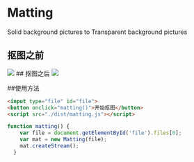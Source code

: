 # Matting
Solid background pictures to Transparent background pictures

## 抠图之前
<img src='https://github.com/monkeyWangs/Matting/blob/master/images/bike.jpg'>
## 抠图之后
<img src='https://github.com/monkeyWangs/Matting/blob/master/images/bike.png'>

##使用方法
```html
<input type="file" id="file">
<button onclick="matting()">开始抠图</button>
<script src="./dist/matting.js"></script>
```
```javascript
function matting() {
    var file = document.getElementById('file').files[0];
    var mat = new Matting(file);
    mat.createStream();
  }
```
